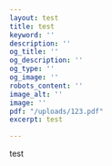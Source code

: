 ```yaml
---
layout: test
title: test
keyword: ''
description: ''
og_title: ''
og_description: ''
og_type: ''
og_image: ''
robots_content: ''
image_alt: ''
image: ''
pdf: "/uploads/123.pdf"
excerpt: test

---
```

test